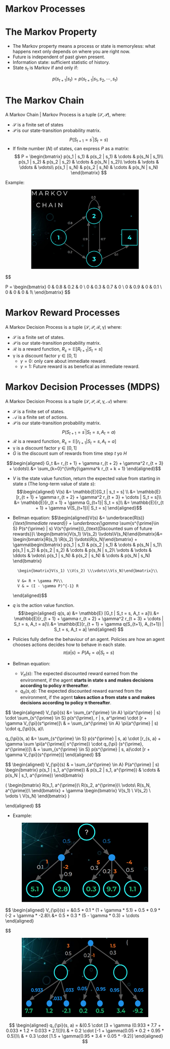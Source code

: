 # Markov Processes

# The Markov Property
- The Markov property means a process or state is memoryless: what happens next only depends on where you are right now.
- Future is independent of past given present.
- Information state: sufficient statistic of history.
- State $s_t$ is Markov if and only if:

$$
p(s_{t+1} | s_t) = p(s_{t+1} | s_1, s_2,\cdots, s_t)
$$

# The Markov Chain

A Markov Chain | Markov Process is a tuple $\mathcal{(S, P)}$, where:

- $\mathcal{S}$ is a finite set of states
- $\mathcal{P}$ is our state-transition probability matrix.
$$
P(S_{t+1} = s^{\prime}| S_t = s)
$$
- If finite number ($N$) of states, can express $P$ as a matrix:
    $$
    P = 
    \begin{bmatrix}
        p(s_1 | s_1) & p(s_2 | s_1) & \cdots & p(s_N | s_1)\\
        p(s_1 | s_2) & p(s_2 | s_2) & \cdots & p(s_N | s_2)\\
        \vdots       & \vdots       & \ddots & \vdots\\
        p(s_1 | s_N) & p(s_2 | s_N) & \cdots & p(s_N | s_N)
        \end{bmatrix}
    $$

Example:


<div align=center>
        <img src ="31.png" width="340" height ="250"/>
</div>


$$

P = 
\begin{bmatrix}
    0   & 0.8 & 0.2 & 0     \\
    0   & 0.3 & 0.7 & 0  \\
    0   & 0.9 & 0   & 0.1  \\
    0   & 0   & 0   & 1\\
\end{bmatrix}
$$

# Markov Reward Processes

A Markov Decision Process is a tuple $\mathcal{(S, P, R, \gamma)}$ where:

- $\mathcal{S}$ is a finite set of states.
- $\mathcal{P}$ is our state-transition probability matrix.
- $\mathcal{R}$ is a reward function, $R_s = \mathbb{E}[R_{t+1} | S_t = s]$
- $\mathcal{\gamma}$ is a discount factor $\gamma \in [0, 1]$
    - $\gamma = 0$: only care about immediate reward.
    - $\gamma = 1$: Future reward is as benefical as immediate reward.



# Markov Decision Processes (MDPS)

A Markov Decision Process is a tuple $\mathcal{(S, P, R, \gamma, A)}$  where:
- $\mathcal{S}$ is a finite set of states.
- $\mathcal{A}$ is a finite set of actions.
- $\mathcal{P}$ is our state-transition probability matrix.
$$
P(S_{t+1} = s^{\prime}| S_t = s, A_t = a)
$$
- $\mathcal{R}$ is a reward function, $R_s = \mathbb{E}[r_{t+1} | S_t = s, A_t = a]$
- $\mathcal{\gamma}$ is a discount factor $\gamma \in [0, 1]$
- $G$ is the discount sum of rewards from time step $t$ yo $H$

$$\begin{aligned}
    G_t &= r_{t + 1} + \gamma r_{t + 2} + \gamma^2 r_{t + 3} + \cdots\\
        &= \sum_{k=0}^{\infty}\gamma^k r_{t + k + 1}
\end{aligned}$$

- $V$ is the state value function, return the expected value from starting in state $s$ (The long-term value of state $s$):
$$\begin{aligned}
    V(s) &= \mathbb{E}[G_t | s_t = s] \\
    &= \mathbb{E}[r_{t + 1} + \gamma r_{t + 2} + \gamma^2 r_{t + 3} + \cdots | S_t = s]\\
    &= \mathbb{E}[r_{t + 1} + \gamma G_{t+1}| S_t = s]\\
    &= \mathbb{E}[r_{t + 1} + \gamma V(S_{t+1})| S_t = s]
\end{aligned}$$

- Bellman equation:
$$\begin{aligned}V(s) &= \underbrace{R(s)}_{\text{Immediate reward}} + \underbrace{\gamma \sum_{s^{\prime}\in S} P(s^{\prime} | s) V(s^{\prime})}_{\text{Discounted sum of future rewards}}\\
  \begin{bmatrix}V(s_1) \\V(s_2) \\\vdots\\V(s_N)\end{bmatrix}&= 
  \begin{bmatrix}R(s_1) \\R(s_2) \\\vdots\\R(s_N)\end{bmatrix} + \gamma\begin{bmatrix}
        p(s_1 | s_1) & p(s_2 | s_1) & \cdots & p(s_N | s_1)\\
        p(s_1 | s_2) & p(s_2 | s_2) & \cdots & p(s_N | s_2)\\
        \vdots       & \vdots       & \ddots & \vdots\\
        p(s_1 | s_N) & p(s_2 | s_N) & \cdots & p(s_N | s_N)
        \end{bmatrix}

        \begin{bmatrix}V(s_1) \\V(s_2) \\\vdots\\V(s_N)\end{bmatrix}\\

        V &= R + \gamma PV\\
        V & = (I - \gamma P)^{-1} R
  
  \end{aligned}$$
-  $q$ is the action value function.
$$\begin{aligned}
q(s, a) &= \mathbb{E} [G_t | S_t = s, A_t = a]\\
&= \mathbb{E}[r_{t + 1} + \gamma r_{t + 2} + \gamma^2 r_{t + 3} + \cdots | S_t = s, A_t = a]\\
&= \mathbb{E}[r_{t + 1} + \gamma q(S_{t+1}, A_{t+1}) | S_t = s, A_t = a]
\end{aligned}
$$

- Policies fully define the behaviour of an agent. Policies are how an agent chooses actions decides how to behave in each state.
$$
 \pi(a|s) = P(A_t = a| S_t = s) 
$$

- Bellman equation:
  - $V_{\pi}(s)$: The expected discounted reward earned from the environment, if the agent **starts in state s and makes decisions according to policy $\pi$ thereafter**.
  - $q_{\pi}(s, a)$: The expected discounted reward earned from the
environment, if the agent **takes action a from state s and makes decisions according to policy π thereafter**.

$$
\begin{aligned}
V_{\pi}(s) &= \sum_{a^{\prime} \in A} \pi(a^{\prime} | s) \cdot \sum_{s^{\prime} \in S} p(s^{\prime}, r | s, a^\prime) \cdot [r + \gamma V_{\pi}(s^\prime)]\\
& = \sum_{a^{\prime} \in A} \pi(a^{\prime} | s) \cdot q_{\pi}(s, a)\\

q_{\pi}(s, a) &= \sum_{s^{\prime} \in S} p(s^{\prime} | s, a) \cdot [r_{s, a} + \gamma \sum \pi(a^{\prime}| s^{\prime}) \cdot q_{\pi} (s^{\prime}, a^{\prime})]\\
& = \sum_{s^{\prime} \in S} p(s^{\prime} | s, a)\cdot [r + \gamma V_{\pi}(s^{\prime})]
\end{aligned}
$$

$$
\begin{aligned}
V_{\pi}(s)
 & = 
\sum_{a^{\prime} \in A}  P(a^{\prime} | s)
\begin{bmatrix}
p(s_1 | s_1, a^{\prime}) & p(s_2 | s_1, a^{\prime}) & \cdots & p(s_N | s_1, a^{\prime})
\end{bmatrix}

(
\begin{bmatrix}
R(s_1, a^{\prime})\\
R(s_2, a^{\prime})\\
\vdots\\
R(s_N, a^{\prime})\\
\end{bmatrix} + \gamma 
\begin{bmatrix}
V(s_1) \\
V(s_2) \\
\vdots \\
V(s_N) 
\end{bmatrix}
)

\end{aligned}
$$

- Example:
<div align=center>
        <img src ="32.png" width="400" height ="250"/>
</div>

$$
\begin{aligned}
V_{\pi}(s) = &0.5 * 0.1 * (1 + \gamma * 5.1) + 0.5 * 0.9 * (-2 + \gamma * -2.8)\\
 &+ 0.5 * 0.3 * (5 - \gamma * 0.3) + \cdots
\end{aligned}

$$
<div align=center>
        <img src ="33.png" width="400" height ="250"/>
</div>

$$
\begin{aligned}
q_{\pi}(s, a) = &(0.5 \cdot [3 + \gamma (0.933 * 7.7 + 0.033 * 1.2 + 0.033 * 2.1)])\\
& + 0.2 \cdot [-1 + \gamma(0.05 * 0.2 + 0.95 * 0.5)]\\
& + 0.3 \cdot [1.5 + \gamma(0.95 * 3.4 + 0.05 * -9.2)]
\end{aligned}
$$